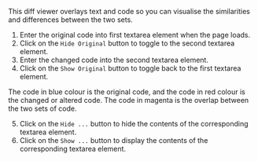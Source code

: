 This diff viewer overlays text and code so you can visualise the similarities and differences between the two sets.

1. Enter the original code into first textarea element when the page loads.
2. Click on the `Hide Original` button to toggle to the second textarea element.
3. Enter the changed code into the second textarea element.
4. Click on the `Show Original` button to toggle back to the first textarea element.

The code in blue colour is the original code, and the code in red colour is the changed or altered code.
The code in magenta is the overlap between the two sets of code.

5. Click on the `Hide ...` button to hide the contents of the corresponding textarea element.
6. Click on the `Show ...` button to display the contents of the corresponding textarea element.

